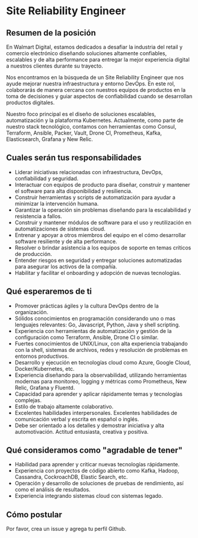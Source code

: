 # Site Reliability Engineer

## Resumen de la posición

En Walmart Digital, estamos dedicados a desafiar la industria del retail y comercio electrónico diseñando soluciones altamente confiables, escalables y de alta performance para entregar la mejor experiencia digital a nuestros clientes durante su trayecto.

Nos encontramos en la búsqueda de un Site Reliability Engineer que nos ayude mejorar nuestra infraestructura y entorno DevOps. En este rol, colaborarás de manera cercana con nuestros equipos de productos en la toma de decisiones y guiar aspectos de confiabilidad cuando se desarrollan productos digitales.

Nuestro foco principal es el diseño de soluciones escalables, automatización y la plataforma Kubernetes. Actualmente, como parte de nuestro stack tecnológico,  contamos con herramientas como Consul, Terraform, Ansible, Packer, Vault, Drone CI, Prometheus, Kafka, Elasticsearch, Grafana y New Relic.

## Cuales serán tus responsabilidades

* Liderar iniciativas relacionadas con infraestructura, DevOps, confiabilidad y seguridad.
* Interactuar con equipos de producto para diseñar, construir y mantener el software para alta disponibilidad y resiliencia.
* Construir herramientas y scripts de automatización para ayudar a minimizar la intervención humana.
* Garantizar la operación sin problemas diseñando para la escalabilidad y resistencia a fallos.
* Construir y mantener módulos de software para el uso y reutilización en automatizaciones de sistemas cloud.
* Entrenar y apoyar a otros miembros del equipo en el cómo desarrollar software resiliente y de alta performance.
* Resolver o brindar asistencia a los equipos de soporte en temas críticos de producción.
* Entender riesgos en seguridad y entregar soluciones automatizadas para asegurar los activos de la compañía.
* Habilitar y facilitar el onboarding y adopción de nuevas tecnologías.

## Qué esperaremos de ti

* Promover prácticas ágiles y la cultura DevOps dentro de la organización.
* Sólidos conocimientos en programación considerando uno o mas lenguajes relevantes: Go, Javascript, Python, Java y shell scripting.
* Experiencia con herramientas de automatización y gestión de la configuración como  Terraform, Ansible, Drone CI o similar.
* Fuertes conocimientos de UNIX/Linux, con alta experiencia trabajando con la shell, sistemas de archivos, redes y resolución de problemas en entornos productivos.
* Desarrollo y ejecución en tecnologías cloud como Azure, Google Cloud, Docker/Kubernetes, etc.
* Experiencia diseñando para la observabilidad, utilizando herramientas modernas para monitoreo, logging y métricas como Prometheus, New Relic, Grafana y Fluentd.
* Capacidad para aprender y aplicar rápidamente temas y tecnologías complejas.
* Estilo de trabajo altamente colaborativo.
* Excelentes habilidades interpersonales. Excelentes habilidades de comunicación verbal y escrita en español o inglés.
* Debe ser orientado a los detalles y demostrar iniciativa y alta automotivación. Actitud entusiasta, creativa y positiva.

## Qué consideramos como "agradable de tener"

* Habilidad para aprender y criticar nuevas tecnologías rápidamente.
* Experiencia con proyectos de código abierto como Kafka, Hadoop, Cassandra, CockroachDB, Elastic Search, etc.
* Operación y desarrollo de soluciones de pruebas de rendimiento, así como el análisis de resultados.
* Experiencia integrando sistemas cloud con sistemas legado.

## Cómo postular

Por favor, crea un issue y agrega tu perfil Github.
